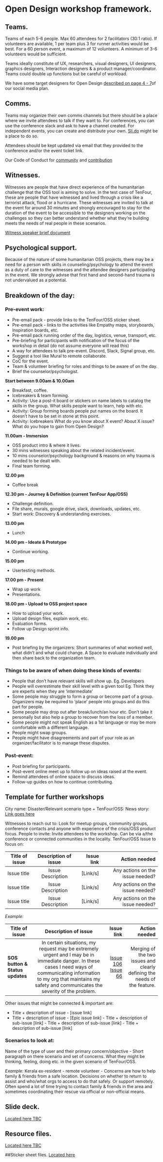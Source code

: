 # Open Design workshop framework.

## Teams.
Teams of each 5-6 people. Max 60 attendees for 2 facilitators (30:1 ratio). If volunteers are available, 1 per team plus 3 for runner activities would be best. For a 60 person event, a maximum of 12 volunteers. A minimum of 3-6 volunteers would be sufficient.

Teams ideally constitute of UX, researchers, visual designers, UI designers, graphics designers, Interaction designers & a product manager/coordinator. Teams could double up functions but be careful of workload.

We have some target designers for Open Design [described on page 4 - 7](https://docs.google.com/presentation/d/10TY67_rHr2WaegGudJyyvQ5xGu1E-ilGFu22dZWdjZo/edit?usp=sharing)of our social media plan.



## Comms.
Teams may organize their own comms channels but there should be a place where we invite attendees to talk if they want to. For conferences, you can use the conference slack and ask to have a channel created. For independent events, you can create and distribute your own. [Sli.do](https://www.sli.do/) might be a place to do so.

Attendees should be kept updated via email that they provided to the conference and/or the event ticket link.

Our Code of Conduct for [community](https://github.com/ushahidi/opendesign/blob/master/codeofconduct-community.md) and [contribution](https://github.com/ushahidi/opendesign/blob/master/codeofconduct-contributing.md)


## Witnesses.
Witnesses are people that have direct experience of the humanitarian challenge that the OSS tool is aiming to solve. In the test case of TenFour, these are people that have witnessed and lived through a crisis like a terrorist attack, flood or a hurricane. These witnesses are invited to talk at the event for around 30 minutes and strongly encouraged to stay for the duration of the event to be accessible to the designers working on the challenges so they can better understand whether what they’re building meets the needs of real people in these scenarios.

[Witness speaker brief document](https://docs.google.com/document/d/1CVkht7rt2_cOUrYfaY4c5ekjgyzwiHFdRRM6cJy-020/edit)


## Psychological support.
Because of the nature of some humanitarian OSS projects, there may be a need for a person with skills in counseling/psychology to attend the event as a duty of care to the witnesses and the attendee designers participating in the event. We strongly advise that first hand and second-hand trauma is not undervalued as a potential.


## Breakdown of the day:

### Pre-event work: 
- Pre-email pack - provide links to the TenFour/OSS sticker sheet.
- Pre-email pack - links to the activities like Empathy maps, storyboards, Inspiration boards, etc.
- Pre-email pack running order of the day, logistics, venue, transport, etc.
- Pre-briefing for participants with notification of the focus of the workshop in detail (do not assume everyone  will  read this)
- A way for attendees to talk pre-event. Discord, Slack, Signal group, etc.
- Suggest a tool like Mural to remote collaborate.
- CoC for the event.
- Team & volunteer briefing for roles and things to be aware of on the day.
- Brief the counselor/psychologist.


**Start between 9.00am & 10.00am**
- Breakfast, coffee.
- Icebreakers & team forming.
- Activity: Use a post-it board or stickers on name labels to catalog the skills in the group. What skills people want to learn, help with etc.
- Activity: Group forming boards people put names on the board. It doesn’t have to be set in stone at this point.
- Activity: Icebreakers What do you know about X event? About X issue? What do you hope to gain from Open Design?


**11.00am - Immersion**
- OSS product intro & where it lives.
- 30 mins witnesses speaking about the related incident/event. 
- 10 mins counselor/psychology background & reasons on why trauma is needed to be dealt with.
- Final team forming.


**12.00 pm**
- Coffee break


**12.30 pm - Journey & Definition (current TenFour App/OSS)**
- Challenge definition. 
- File share, murals, google drive, slack, downloads, updates, etc.
- Start work: Discovery & understanding exercises.


**13.00 pm**
- Lunch


**14.00 pm - Ideate & Prototype**
- Continue working.


**15.00 pm**
- Usertesting methods.


**17.00 pm - Present**
- Wrap up work
-  Presentations.


**18.00 pm - Upload to OSS project space**
- How to upload your work.
- Upload design files, explain work, etc.
- Evaluation forms.
- Follow up Design sprint info.


**19.00 pm**
- Post briefing by the organizers: Short summaries of what worked well, what didn’t and what could change. A Space to evaluate individually and then share back to the organization team.


### Things to be aware of when doing these kinds of events:

- People that don’t have relevant skills will show up. Eg. Developers
- People will overestimate their skill level with a given tool Eg. Think they are experts when they are ‘intermediate’
- Some people may struggle to form a group or become part of a group. Organizers may be required to ‘place’ people into groups and do this part for people.
- Some people may drop out after break/lunch/an hour etc. Don’t take it personally but also help a group to recover from the loss of a member.
- Some people might not speak English as a 1st language or may be more comfortable with a different language.
- People might swap groups.
- People might have disagreements and part of your role as an organizer/facilitator is to manage these disputes.


### Post-event:
- Post briefing for participants.
- Post-event online meet up to follow up on ideas raised at the event.
- Remind attendees of online space to discuss ideas.
- Follow-up guides on how to continue contributing.



## Template for further workshops

City name: Disaster/Relevant scenario type + TenFour/OSS:
News story: [Link goes here]()

Witnesses to reach out to: 
Look for meetup groups, community groups, conference contacts and anyone with experience of the crisis/OSS product focus.
People to invite: Invite attendees to the workshop. Can be via a/the conference or connected communities in the locality.
TenFour/OSS Issue to focus on:

| Title of issue| Description of issue| Issue link  | Action needed                    |
| ------------- |:-------------:      | ----------: | --------------------------------:|
| Issue title   | Issue Description   |  [Link/s]   | Any actions on the issue needed? |
| Issue title   | Issue Description   |  [Link/s]   | Any actions on the issue needed? |
| Issue title   | Issue Description   |  [Link/s]   | Any actions on the issue needed? |

*Example:*

| Title of issue| Description of issue| Issue link  | Action needed                    |
| ------------- |:-------------:      | ----------: | --------------------------------:|
| **SOS button & Status updates**  | In certain situations, my request may be extremely urgent and I may be in immediate danger. In these cases I need ways of communicating information to my org that maintains my safety and communicates the severity of the problem.   |  [Issue 106](https://github.com/ushahidi/tenfour/issues/106) [Issue 66](https://github.com/ushahidi/tenfour/issues/66)   | Merging of the two issues and clearly defining the needs of the feature. |


Other issues that might be connected & important are:
- Title + description of issue - [issue link]
- Title + description of issue - [Epic issue link]
      - Title + description of sub-issue [link]
      - Title + description of sub-issue [link]
      - Title + description of sub-issue [link]
      

### Scenarios to look at:
Name of the type of user and their primary concern/objective - Short paragraph on there scenario and set of concerns. What they might be thinking, feeling, doing etc. in the given scenario of TenFour/OSS.

*Example:*
Kerala ex-resident - remote volunteer - Concerns are how to help family & friends from a safe location. Decisions on whether to return to assist and who/what orgs to access to do that safely. Or support remotely. Often spend a lot of time trying to contact family & friends in the area and sometimes coordinating their rescue via official or non-official means.


## Slide deck.
[Located here TBC](https://drive.google.com/drive/folders/1U0DfmGRaXAwqXR-S-BxCHPmyd_sYOYGz?usp=sharing)


## Resource files.
[Located here TBC](https://drive.google.com/open?id=10HkPK6viEAXvXYcuuQEZPJrKKC9G6fDH)


##Sticker sheet files.
[Located here](https://github.com/ushahidi/tenfour/blob/develop/design-contributions.md)


